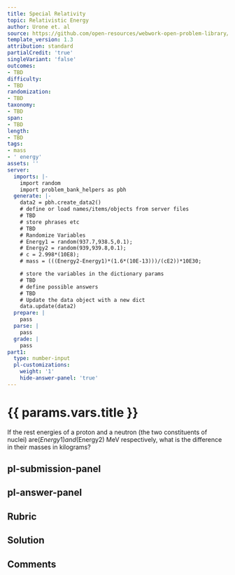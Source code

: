 ```yaml
---
title: Special Relativity
topic: Relativistic Energy
author: Urone et. al
source: https://github.com/open-resources/webwork-open-problem-library/tree/master/Contrib/BrockPhysics/College_Physics_Urone/28.Special_Relativity/28-06.Relativistic_Energy/NU_U17-28-06-003.pg
template_version: 1.3
attribution: standard
partialCredit: 'true'
singleVariant: 'false'
outcomes:
- TBD
difficulty:
- TBD
randomization:
- TBD
taxonomy:
- TBD
span:
- TBD
length:
- TBD
tags:
- mass
- ' energy'
assets: ''
server:
  imports: |-
    import random
    import problem_bank_helpers as pbh
  generate: |-
    data2 = pbh.create_data2()
    # define or load names/items/objects from server files
    # TBD
    # store phrases etc
    # TBD
    # Randomize Variables
    # Energy1 = random(937.7,938.5,0.1);
    # Energy2 = random(939,939.8,0.1);
    # c = 2.998*(10E8);
    # mass = (((Energy2-Energy1)*(1.6*(10E-13)))/(cE2))*10E30;

    # store the variables in the dictionary params
    # TBD
    # define possible answers
    # TBD
    # Update the data object with a new dict
    data.update(data2)
  prepare: |
    pass
  parse: |
    pass
  grade: |
    pass
part1:
  type: number-input
  pl-customizations:
    weight: '1'
    hide-answer-panel: 'true'
---
```


# {{ params.vars.title }} 


If the rest energies of a proton and a neutron (the two constituents of nuclei) are($Energy1) and ($Energy2) MeV respectively, what is the difference in their masses in kilograms?


## pl-submission-panel 


## pl-answer-panel 


## Rubric 


## Solution 


## Comments 


